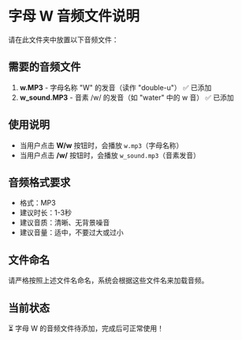 # 字母 W 音频文件说明

请在此文件夹中放置以下音频文件：

## 需要的音频文件

1. **w.MP3** - 字母名称 "W" 的发音（读作 "double-u"） ✅ 已添加
2. **w_sound.MP3** - 音素 /w/ 的发音（如 "water" 中的 w 音） ✅ 已添加

## 使用说明

- 当用户点击 **W/w** 按钮时，会播放 `w.mp3`（字母名称）
- 当用户点击 **/w/** 按钮时，会播放 `w_sound.mp3`（音素发音）

## 音频格式要求

- 格式：MP3
- 建议时长：1-3秒
- 建议音质：清晰、无背景噪音
- 建议音量：适中，不要过大或过小

## 文件命名

请严格按照上述文件名命名，系统会根据这些文件名来加载音频。

## 当前状态

⏳ 字母 W 的音频文件待添加，完成后可正常使用！ 